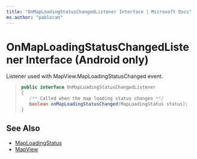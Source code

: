 ```yaml
---
title: "OnMapLoadingStatusChangedListener Interface | Microsoft Docs"
ms.author: "pablocan"
---
```


# OnMapLoadingStatusChangedListener Interface (Android only)

Listener used with MapView.MapLoadingStatusChanged event.

>```java
> public interface OnMapLoadingStatusChangedListener
> {
>    /** Called when the map loading status changes **/
>    boolean onMapLoadingStatusChanged(MapLoadingStatus status);
> }
>```

## See Also

* [MapLoadingStatus](../maploadingstatus-enumeration.md)
* [MapView](../MapView-class.md)
